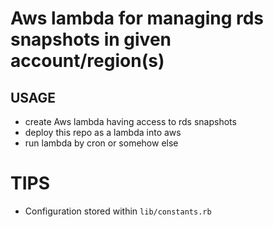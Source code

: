 # Aws lambda for managing rds snapshots in given account/region(s)

## USAGE

* create Aws lambda having access to rds snapshots
* deploy this repo as a lambda into aws
* run lambda by cron or somehow else

# TIPS

* Configuration stored within `lib/constants.rb`

